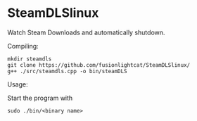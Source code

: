 SteamDLSlinux
=============

Watch Steam Downloads and automatically shutdown.

Compiling:
```
mkdir steamdls
git clone https://github.com/fusionlightcat/SteamDLSlinux/
g++ ./src/steamdls.cpp -o bin/steamDLS
```
Usage:

Start the program with
```
sudo ./bin/<binary name>
```
